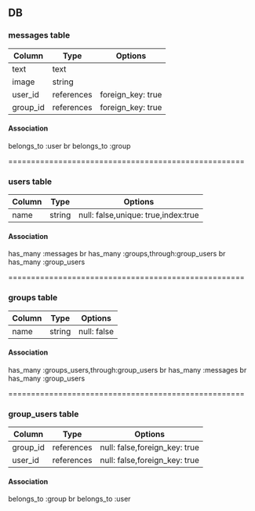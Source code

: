 ## DB

### messages table
|Column|Type|Options|
|------|----|-------|
|text|text||
|image|string||
|user_id|references|foreign_key: true|
|group_id|references|foreign_key: true|

#### Association
belongs_to :user br
belongs_to :group

====================================================
### users table
|Column|Type|Options|
|------|----|-------|
|name|string|null: false,unique: true,index:true|

#### Association

has_many :messages br
has_many :groups,through:group_users  br
has_many :group_users

====================================================
### groups table
|Column|Type|Options|
|------|----|-------|
|name|string|null: false|

#### Association

has_many :groups_users,through:group_users br
has_many :messages br
has_many :group_users

====================================================
### group_users table
|Column|Type|Options|
|------|----|-------|
|group_id|references|null: false,foreign_key: true|
|user_id|references|null: false,foreign_key: true|

#### Association
belongs_to :group br
belongs_to :user
